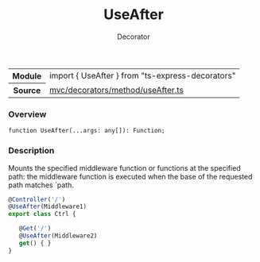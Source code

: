 <header class="symbol-info-header">    <h1 id="useafter">UseAfter</h1>    <label class="symbol-info-type-label decorator">Decorator</label>      </header>
<section class="symbol-info">      <table class="is-full-width">        <tbody>        <tr>          <th>Module</th>          <td>            <div class="lang-typescript">                <span class="token keyword">import</span> { UseAfter }                 <span class="token keyword">from</span>                 <span class="token string">"ts-express-decorators"</span>                            </div>          </td>        </tr>        <tr>          <th>Source</th>          <td>            <a href="https://romakita.github.io/ts-express-decorators/#//blob/v2.6.1/src/mvc/decorators/method/useAfter.ts#L0-L0">                mvc/decorators/method/useAfter.ts            </a>        </td>        </tr>                </tbody>      </table>    </section>

### Overview

<pre><code class="typescript-lang">function <span class="token function">UseAfter</span><span class="token punctuation">(</span>...args<span class="token punctuation">:</span> <span class="token keyword">any</span><span class="token punctuation">[</span><span class="token punctuation">]</span><span class="token punctuation">)</span><span class="token punctuation">:</span> Function<span class="token punctuation">;</span></code></pre>

### Description

Mounts the specified middleware function or functions at the specified path: the middleware function is executed when
the base of the requested path matches `path.

```typescript
@Controller('/')
@UseAfter(Middleware1)
export class Ctrl {

   @Get('/')
   @UseAfter(Middleware2)
   get() { }
}
```
